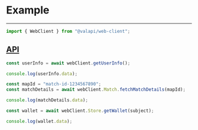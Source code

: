 # Example

---

```typescript
import { WebClient } from "@valapi/web-client";
```

## [API](./API.md)

```typescript
const userInfo = await webClient.getUserInfo();

console.log(userInfo.data);
```

```typescript
const mapId = "match-id-1234567890";
const matchDetails = await webClient.Match.fetchMatchDetails(mapId);

console.log(matchDetails.data);
```

```typescript
const wallet = await webClient.Store.getWallet(subject);

console.log(wallet.data);
```
